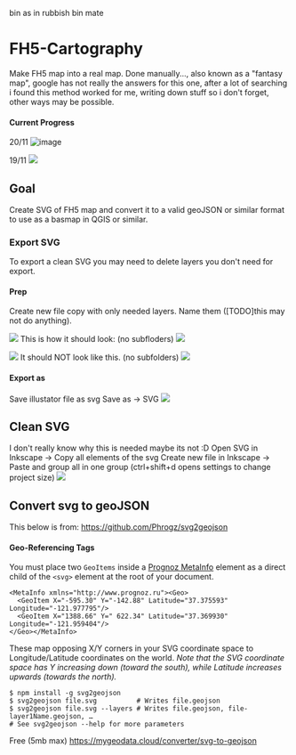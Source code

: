 bin as in rubbish bin mate 
# FH5-Cartography
Make FH5 map into a real map. Done manually..., also known as a "fantasy map", google has not really the answers for this one, after a lot of searching i found this method worked for me, writing down stuff so i don't forget, other ways may be possible.

#### Current Progress
20/11
![image](https://user-images.githubusercontent.com/1221769/142715173-7ee2f695-2b71-40aa-972b-56766d50ec63.png)

19/11
![](https://i.imgur.com/7vDjxjs.png)
## Goal
Create SVG of FH5 map and convert it to a valid geoJSON or similar format to use as a basmap in QGIS or similar.

### Export SVG
To export a clean SVG you may need to delete layers you don't need for export.

#### Prep
Create new file copy with only needed layers. Name them ([TODO]this may not do anything).

![](https://via.placeholder.com/15/c5f015/000000?text=+) This is how it should look: (no subfloders)
![](https://i.imgur.com/9m99aXi.png)

![](https://via.placeholder.com/15/f03c15/000000?text=+#f03c15) It should NOT look like this. (no subfolders)
![](https://i.imgur.com/UUcOkts.png)
#### Export as
Save illustator file as svg Save as -> SVG
![](https://i.imgur.com/cy7JrfA.png)

## Clean SVG
I don't really know why this is needed maybe its not :D
Open SVG in Inkscape -> Copy all elements of the svg
Create new file in Inkscape -> Paste and group all in one group  (ctrl+shift+d opens settings to change project size)
![](https://i.imgur.com/Hiai72Z.png)
## Convert svg to geoJSON

This below is from: https://github.com/Phrogz/svg2geojson
#### Geo-Referencing Tags
You must place two `GeoItems` inside a [Prognoz MetaInfo](http://help.prognoz.com/8.0/en/mergedProjects/Specifications/svgmapspecification/structure/svgmap_structure.htm) element as a direct child of the `<svg>` element at the root of your document.

```
<MetaInfo xmlns="http://www.prognoz.ru"><Geo>
  <GeoItem X="-595.30" Y="-142.88" Latitude="37.375593" Longitude="-121.977795"/>
  <GeoItem X="1388.66" Y=" 622.34" Latitude="37.369930" Longitude="-121.959404"/>
</Geo></MetaInfo>
```

These map opposing X/Y corners in your SVG coordinate space to Longitude/Latitude coordinates on the world. _Note that the SVG coordinate space has Y increasing down (toward the south), while Latitude increases upwards (towards the north)._
```
$ npm install -g svg2geojson
$ svg2geojson file.svg          # Writes file.geojson
$ svg2geojson file.svg --layers # Writes file.geojson, file-layer1Name.geojson, …
# See svg2geojson --help for more parameters
```
Free (5mb max)
https://mygeodata.cloud/converter/svg-to-geojson


